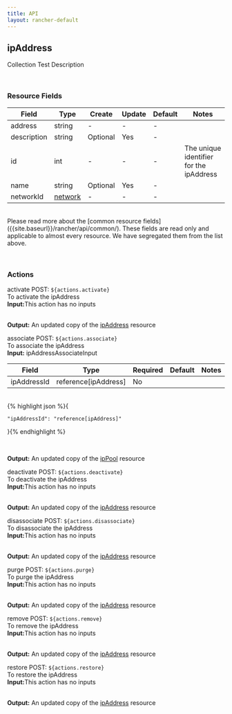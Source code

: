 ```yaml
---
title: API
layout: rancher-default
---
```


## ipAddress

Collection Test Description

​
### Resource Fields

Field | Type | Create | Update | Default | Notes
---|---|---|---|---|---
address | string | - | - | - | 
description | string | Optional | Yes | - | 
id | int | - | - | - | The unique identifier for the ipAddress
name | string | Optional | Yes | - | 
networkId | [network]({{site.baseurl}}/rancher/api/api-resources/network/) | - | - | - | 

<br>
Please read more about the [common resource fields]({{site.baseurl}}/rancher/api/common/). 
These fields are read only and applicable to almost every resource. We have segregated them from the list above.
​








​
### Actions

<span class="action">
<span class="header">
activate
<span class="headerright">POST:  <code>${actions.activate}</code></span>
</span>
<div class="action-contents">
To activate the ipAddress
<br>

<span class="input">
<strong>Input:</strong>This action has no inputs
<br>

<br>
</span>

<span class="output"><strong>Output:</strong> An updated copy of the <a href="/rancher/api/api-resources/ipAddress/">ipAddress</a> resource
</span>
</div>
</span>
</span>
</span>

<span class="action">
<span class="header">
associate
<span class="headerright">POST:  <code>${actions.associate}</code></span>
</span>
<div class="action-contents">
To associate the ipAddress
<br>

<span class="input">
<strong>Input:</strong>​​​ ipAddressAssociateInput


Field | Type | Required | Default | Notes
---|---|---|---|---
ipAddressId | reference[ipAddress] | No | <no value> | 


<br>
{% highlight json %}{

	"ipAddressId": "reference[ipAddress]"

}{% endhighlight %}

<br>
</span>

<span class="output"><strong>Output:</strong> An updated copy of the <a href="/rancher/api/api-resources/ipPool/">ipPool</a> resource
</span>
</div>
</span>
</span>
</span>

<span class="action">
<span class="header">
deactivate
<span class="headerright">POST:  <code>${actions.deactivate}</code></span>
</span>
<div class="action-contents">
To deactivate the ipAddress
<br>

<span class="input">
<strong>Input:</strong>This action has no inputs
<br>

<br>
</span>

<span class="output"><strong>Output:</strong> An updated copy of the <a href="/rancher/api/api-resources/ipAddress/">ipAddress</a> resource
</span>
</div>
</span>
</span>
</span>

<span class="action">
<span class="header">
disassociate
<span class="headerright">POST:  <code>${actions.disassociate}</code></span>
</span>
<div class="action-contents">
To disassociate the ipAddress
<br>

<span class="input">
<strong>Input:</strong>This action has no inputs
<br>

<br>
</span>

<span class="output"><strong>Output:</strong> An updated copy of the <a href="/rancher/api/api-resources/ipAddress/">ipAddress</a> resource
</span>
</div>
</span>
</span>
</span>

<span class="action">
<span class="header">
purge
<span class="headerright">POST:  <code>${actions.purge}</code></span>
</span>
<div class="action-contents">
To purge the ipAddress
<br>

<span class="input">
<strong>Input:</strong>This action has no inputs
<br>

<br>
</span>

<span class="output"><strong>Output:</strong> An updated copy of the <a href="/rancher/api/api-resources/ipAddress/">ipAddress</a> resource
</span>
</div>
</span>
</span>
</span>

<span class="action">
<span class="header">
remove
<span class="headerright">POST:  <code>${actions.remove}</code></span>
</span>
<div class="action-contents">
To remove the ipAddress
<br>

<span class="input">
<strong>Input:</strong>This action has no inputs
<br>

<br>
</span>

<span class="output"><strong>Output:</strong> An updated copy of the <a href="/rancher/api/api-resources/ipAddress/">ipAddress</a> resource
</span>
</div>
</span>
</span>
</span>

<span class="action">
<span class="header">
restore
<span class="headerright">POST:  <code>${actions.restore}</code></span>
</span>
<div class="action-contents">
To restore the ipAddress
<br>

<span class="input">
<strong>Input:</strong>This action has no inputs
<br>

<br>
</span>

<span class="output"><strong>Output:</strong> An updated copy of the <a href="/rancher/api/api-resources/ipAddress/">ipAddress</a> resource
</span>
</div>
</span>
</span>
</span>

